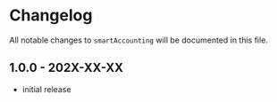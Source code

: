 # Changelog

All notable changes to `smartAccounting` will be documented in this file.

## 1.0.0 - 202X-XX-XX

- initial release
